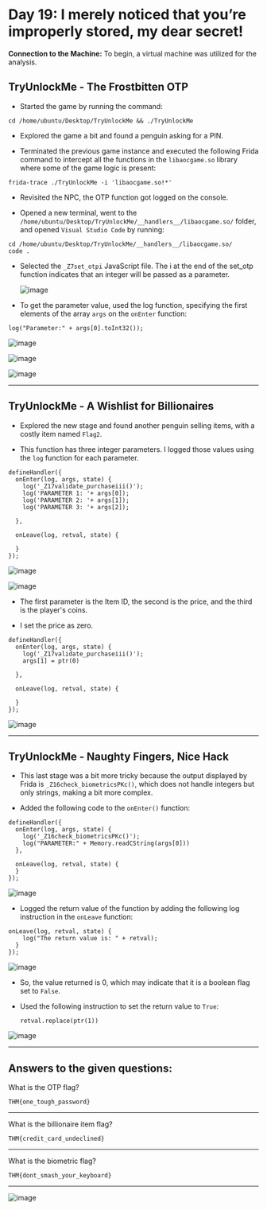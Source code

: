 # Day 19: I merely noticed that you’re improperly stored, my dear secret!

**Connection to the Machine:**
To begin, a virtual machine was utilized for the analysis.

## TryUnlockMe - The Frostbitten OTP

- Started the game by running the command:

```
cd /home/ubuntu/Desktop/TryUnlockMe && ./TryUnlockMe
```

- Explored the game a bit and found a penguin asking for a PIN.

- Terminated the previous game instance and executed the following Frida command to intercept all the functions in the `libaocgame.so` library where some of the game logic is present:

```
frida-trace ./TryUnlockMe -i 'libaocgame.so!*'
```

- Revisited the NPC, the OTP function got logged on the console.

- Opened a new terminal, went to the `/home/ubuntu/Desktop/TryUnlockMe/__handlers__/libaocgame.so/` folder, and opened `Visual Studio Code` by running:

```
cd /home/ubuntu/Desktop/TryUnlockMe/__handlers__/libaocgame.so/
code .
```

- Selected the `_Z7set_otpi` JavaScript file. The i at the end of the set_otp function indicates that an integer will be passed as a parameter.

  ![image](https://github.com/user-attachments/assets/549b8469-2066-4a09-9282-ed035cc54a69)

- To get the parameter value, used the log function, specifying the first elements of the array `args` on the `onEnter` function:

```
log("Parameter:" + args[0].toInt32());
```

![image](https://github.com/user-attachments/assets/d599b74d-81c4-4723-9c23-3ad4b68a6226)

![image](https://github.com/user-attachments/assets/ae70d5aa-0f60-42e1-bccd-9e4db9731b22)

![image](https://github.com/user-attachments/assets/859a1fc9-01a7-44c4-b8e7-16b6d8c3869b)

---

## TryUnlockMe - A Wishlist for Billionaires

- Explored the new stage and found another penguin selling items, with a costly item named `Flag2`.

- This function has three integer parameters. I logged those values using the `log` function for each parameter.

```
defineHandler({
  onEnter(log, args, state) {
    log('_Z17validate_purchaseiii()');
    log('PARAMETER 1: '+ args[0]);
    log('PARAMETER 2: '+ args[1]);
    log('PARAMETER 3: '+ args[2]);

  },

  onLeave(log, retval, state) {
      
  }
});
```

![image](https://github.com/user-attachments/assets/76a38f41-3978-45c7-9999-b4c0afa035c2)

![image](https://github.com/user-attachments/assets/b9f99268-ca9a-4b9a-acaa-44bd6d234f87)

- The first parameter is the Item ID, the second is the price, and the third is the player's coins.

- I set the price as zero.

```
defineHandler({
  onEnter(log, args, state) {
    log('_Z17validate_purchaseiii()');
    args[1] = ptr(0)

  },

  onLeave(log, retval, state) {
      
  }
});
```

![image](https://github.com/user-attachments/assets/816947c5-58a3-4f18-a65b-46839a4a0199)

---

## TryUnlockMe - Naughty Fingers, Nice Hack

- This last stage was a bit more tricky because the output displayed by Frida is `_Z16check_biometricsPKc()`, which does not handle integers but only strings, making a bit more complex.

- Added the following code to the `onEnter()` function:
  
```
defineHandler({
  onEnter(log, args, state) {
    log('_Z16check_biometricsPKc()');
    log("PARAMETER:" + Memory.readCString(args[0]))
  },

  onLeave(log, retval, state) {
  }
});
```

![image](https://github.com/user-attachments/assets/2d6f2768-357f-466f-a78a-fb7fb5ec568f)

- Logged the return value of the function by adding the following log instruction in the `onLeave` function:

```
onLeave(log, retval, state) {
    log("The return value is: " + retval);
  }
});
```

![image](https://github.com/user-attachments/assets/174e49f1-40a4-45bd-b596-984c302123bd)

- So, the value returned is 0, which may indicate that it is a boolean flag set to `False`.

- Used the following instruction to set the return value to `True`:

  ```
  retval.replace(ptr(1))

![image](https://github.com/user-attachments/assets/a1016bf6-7579-4804-97ed-7123d166070a)

---

## Answers to the given questions:

What is the OTP flag?

```
THM{one_tough_password}
```

---

What is the billionaire item flag?

```
THM{credit_card_undeclined}
```

---

What is the biometric flag?

```
THM{dont_smash_your_keyboard}
```

---

![image](https://github.com/user-attachments/assets/c56c2fe1-9d54-464c-ae15-4f1b1aeb3f4b)
